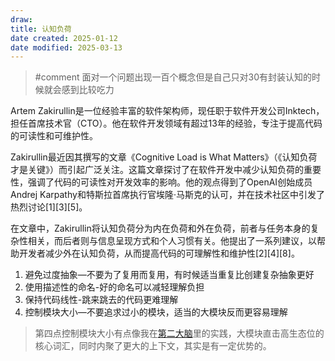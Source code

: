 ```yaml
---
draw:
title: 认知负荷
date created: 2025-01-12
date modified: 2025-03-13
---
```


> #comment 面对一个问题出现一百个概念但是自己只对30有封装认知的时候就会感到比较吃力

Artem Zakirullin是一位经验丰富的软件架构师，现任职于软件开发公司Inktech，担任首席技术官（CTO）。他在软件开发领域有超过13年的经验，专注于提高代码的可读性和可维护性。

Zakirullin最近因其撰写的文章《Cognitive Load is What Matters》（《认知负荷才是关键》）而引起广泛关注。这篇文章探讨了在软件开发中减少认知负荷的重要性，强调了代码的可读性对开发效率的影响。他的观点得到了OpenAI创始成员Andrej Karpathy和特斯拉首席执行官埃隆·马斯克的认可，并在技术社区中引发了热烈讨论[1][3][5]。

在文章中，Zakirullin将认知负荷分为内在负荷和外在负荷，前者与任务本身的复杂性相关，而后者则与信息呈现方式和个人习惯有关。他提出了一系列建议，以帮助开发者减少外在认知负荷，从而提高代码的可理解性和维护性[2][4][8]。

1. 避免过度抽象—不要为了复用而复用，有时候适当重复比创建复杂抽象更好
2. 使用描述性的命名-好的命名可以减轻理解负担
3. 保持代码线性-跳来跳去的代码更难理解
4. 控制模块大小—不要追求过小的模块，适当的大模块反而更容易理解

> 第四点控制模块大小有点像我在[第二大脑](第二大脑.md)里的实践，大模块直击高生态位的核心词汇，同时内聚了更大的上下文，其实是有一定优势的。

